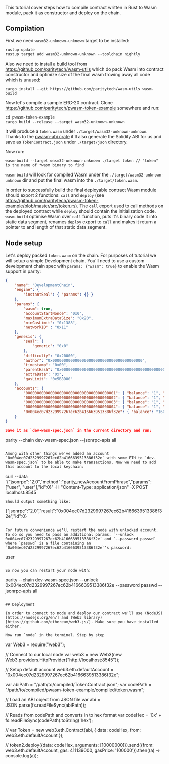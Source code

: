 This tutorial cover steps how to compile contract written in Rust to Wasm module, pack it as constructor and deploy on the chain.

## Compilation

First we need `wasm32-unknown-unknown` target to be installed:

```
rustup update
rustup target add wasm32-unknown-unknown --toolchain nightly
```

Also we need to install a build tool from https://github.com/paritytech/wasm-utils which do pack Wasm into contract constructor and optimize size of the final wasm trowing away all code which is unused:

```
cargo install --git https://github.com/paritytech/wasm-utils wasm-build
```

Now let's compile a sample ERC-20 contract. Clone https://github.com/paritytech/pwasm-token-example somewhere and run:

```
cd pwasm-token-example
cargo build --release --target wasm32-unknown-unknown
```

It will produce a `token.wasm` under `./target/wasm32-unknown-unknown`. Thanks to the  [pwasm-abi crate](https://github.com/paritytech/pwasm-abi) it'll also generate the Solidity ABI for us and save as `TokenContract.json` under `./target/json` directory.

Now run:

```
wasm-build --target wasm32-unknown-unknown ./target token // "token" is the name of *wasm binary to find
```

`wasm-build` will look for compiled Wasm under the `./target/wasm32-unknown-unknown` dir and put the final wasm into the `./target/token.wasm`.

In order to successfully build the final deployable contract Wasm module should export 2 functions: `call` and `deploy` (see https://github.com/paritytech/pwasm-token-example/blob/master/src/token.rs).
 The `call` export used to call methods on the deployed contract while `deploy` should contain the initialization code. `wasm-build` optimise Wasm over `call` function, puts it's binary code it into static data segment, renames `deploy` export to `call` and makes it return a pointer to and length of that static data segment.

## Node setup

Let's deploy packed `token.wasm` on the chain. For purposes of tutorial we will setup a simple Development chain. You'll need to use a custom development chain spec with `params: {"wasm": true}` to enable the Wasm support in parity:

```json
{
	"name": "DevelopmentChain",
	"engine": {
		"instantSeal": { "params": {} }
	},
	"params": {
		"wasm": true,
		"accountStartNonce": "0x0",
		"maximumExtraDataSize": "0x20",
		"minGasLimit": "0x1388",
		"networkID" : "0x11"
	},
	"genesis": {
		"seal": {
			"generic": "0x0"
		},
		"difficulty": "0x20000",
		"author": "0x0000000000000000000000000000000000000000",
		"timestamp": "0x00",
		"parentHash": "0x0000000000000000000000000000000000000000000000000000000000000000",
		"extraData": "0x",
		"gasLimit": "0x5B8D80"
	},
	"accounts": {
		"0000000000000000000000000000000000000001": { "balance": "1", "builtin": { "name": "ecrecover", "pricing": { "linear": { "base": 3000, "word": 0 } } } },
		"0000000000000000000000000000000000000002": { "balance": "1", "builtin": { "name": "sha256", "pricing": { "linear": { "base": 60, "word": 12 } } } },
		"0000000000000000000000000000000000000003": { "balance": "1", "builtin": { "name": "ripemd160", "pricing": { "linear": { "base": 600, "word": 120 } } } },
		"0000000000000000000000000000000000000004": { "balance": "1", "builtin": { "name": "identity", "pricing": { "linear": { "base": 15, "word": 3 } } } },
		"0x004ec07d2329997267ec62b4166639513386f32e": { "balance": "1606938044258990275541962092341162602522202993782792835301376" }
	}
}

Save it as `dev-wasm-spec.json` in the current directory and run:
```
parity --chain dev-wasm-spec.json --jsonrpc-apis all
```

Among with other things we've added an account `0x004ec07d2329997267ec62b4166639513386f32e` with some ETH to `dev-wasm-spec.json` to be able to make transactions. Now we need to add this account to the local keychain:

```
curl --data '{"jsonrpc":"2.0","method":"parity_newAccountFromPhrase","params":["user", "user"],"id":0}' -H "Content-Type: application/json" -X POST localhost:8545
```
Should output something like:
```
{"jsonrpc":"2.0","result":"0x004ec07d2329997267ec62b4166639513386f32e","id":0}
```

For future convenience we'll restart the node with unlocked account. To do so you need to pass an additional params: `--unlock 0x004ec07d2329997267ec62b4166639513386f32e` and `--password passwd` where `passwd` is a file containing an `0x004ec07d2329997267ec62b4166639513386f32e`'s password:
```
user
```

So now you can restart your node with:
```
parity --chain dev-wasm-spec.json --unlock 0x004ec07d2329997267ec62b4166639513386f32e --password passwd --jsonrpc-apis all
```

## Deployment

In order to connect to node and deploy our contract we'll use (NodeJS)[https://nodejs.org/en/] and (Web3 library)[https://github.com/ethereum/web3.js/]. Make sure you have installed either.

Now run `node` in the terminal. Step by step
```
var Web3 = require("web3");

// Connect to our local node
var web3 = new Web3(new Web3.providers.HttpProvider("http://localhost:8545"));

// Setup default account
web3.eth.defaultAccount = "0x004ec07d2329997267ec62b4166639513386f32e";

var abiPath = "/path/to/compiled/TokenContract.json";
var codePath = "/path/to/compiled/pwasm-token-example/compiled/token.wasm";

// Load an ABI object from JSON file
var abi = JSON.parse(fs.readFileSync(abiPath));

// Reads from codePath and converts in to hex format
var codeHex = '0x' + fs.readFileSync(codePath).toString('hex');

//
var Token = new web3.eth.Contract(abi, { data: codeHex, from: web3.eth.defaultAccount });

//
token2.deploy({data: codeHex, arguments: [10000000]}).send({from: web3.eth.defaultAccount, gas: 411139000, gasPrice: '100000'}).then((a) => console.log(a));

```
